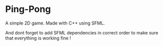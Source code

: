 # Ping-Pong
A simple 2D game. Made with C++ using SFML.

And dont forget to add SFML dependencies in correct order to make sure that everything is working fine !
